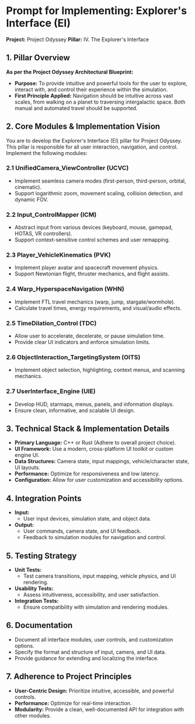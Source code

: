 # Prompt for Implementing: Explorer's Interface (EI)

**Project:** Project Odyssey
**Pillar:** IV. The Explorer's Interface

## 1. Pillar Overview

**As per the Project Odyssey Architectural Blueprint:**

* **Purpose:** To provide intuitive and powerful tools for the user to explore, interact with, and control their experience within the simulation.
* **First Principle Applied:** Navigation should be intuitive across vast scales, from walking on a planet to traversing intergalactic space. Both manual and automated travel should be supported.

## 2. Core Modules & Implementation Vision

You are to develop the Explorer's Interface (EI) pillar for Project Odyssey. This pillar is responsible for all user interaction, navigation, and control. Implement the following modules:

### 2.1 UnifiedCamera_ViewController (UCVC)
* Implement seamless camera modes (first-person, third-person, orbital, cinematic).
* Support logarithmic zoom, movement scaling, collision detection, and dynamic FOV.

### 2.2 Input_ControlMapper (ICM)
* Abstract input from various devices (keyboard, mouse, gamepad, HOTAS, VR controllers).
* Support context-sensitive control schemes and user remapping.

### 2.3 Player_VehicleKinematics (PVK)
* Implement player avatar and spacecraft movement physics.
* Support Newtonian flight, thruster mechanics, and flight assists.

### 2.4 Warp_HyperspaceNavigation (WHN)
* Implement FTL travel mechanics (warp, jump, stargate/wormhole).
* Calculate travel times, energy requirements, and visual/audio effects.

### 2.5 TimeDilation_Control (TDC)
* Allow user to accelerate, decelerate, or pause simulation time.
* Provide clear UI indicators and enforce simulation limits.

### 2.6 ObjectInteraction_TargetingSystem (OITS)
* Implement object selection, highlighting, context menus, and scanning mechanics.

### 2.7 UserInterface_Engine (UIE)
* Develop HUD, starmaps, menus, panels, and information displays.
* Ensure clean, informative, and scalable UI design.

## 3. Technical Stack & Implementation Details

* **Primary Language:** C++ or Rust (Adhere to overall project choice).
* **UI Framework:** Use a modern, cross-platform UI toolkit or custom engine UI.
* **Data Structures:** Camera state, input mappings, vehicle/character state, UI layouts.
* **Performance:** Optimize for responsiveness and low latency.
* **Configuration:** Allow for user customization and accessibility options.

## 4. Integration Points

* **Input:**
    * User input devices, simulation state, and object data.
* **Output:**
    * User commands, camera state, and UI feedback.
    * Feedback to simulation modules for navigation and control.

## 5. Testing Strategy

* **Unit Tests:**
    * Test camera transitions, input mapping, vehicle physics, and UI rendering.
* **Usability Tests:**
    * Assess intuitiveness, accessibility, and user satisfaction.
* **Integration Tests:**
    * Ensure compatibility with simulation and rendering modules.

## 6. Documentation

* Document all interface modules, user controls, and customization options.
* Specify the format and structure of input, camera, and UI data.
* Provide guidance for extending and localizing the interface.

## 7. Adherence to Project Principles

* **User-Centric Design:** Prioritize intuitive, accessible, and powerful controls.
* **Performance:** Optimize for real-time interaction.
* **Modularity:** Provide a clean, well-documented API for integration with other modules. 